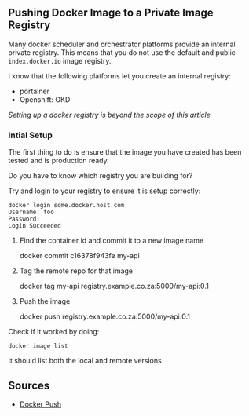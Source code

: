 ## Pushing Docker Image to a Private Image Registry

Many docker scheduler and orchestrator platforms provide an internal private registry.
This means that you do not use the default and public `index.docker.io` image registry.

I know that the following platforms let you create an internal registry:
* portainer
* Openshift: OKD

_Setting up a docker registry is beyond the scope of this article_

### Intial Setup

The first thing to do is ensure that the image you have created has been tested and is production ready.

Do you have to know which registry you are building for?

Try and login to your registry to ensure it is setup correctly:

    docker login some.docker.host.com
    Username: foo
    Password:
    Login Succeeded

1. Find the container id and commit it to a new image name

    docker commit c16378f943fe my-api

2. Tag the remote repo for that image

    docker tag my-api registry.example.co.za:5000/my-api:0.1

3. Push the image

    docker push registry.example.co.za:5000/my-api:0.1

Check if it worked by doing:

    docker image list

It should list both the local and remote versions

## Sources

* [Docker Push](https://docs.docker.com/engine/reference/commandline/push/)




